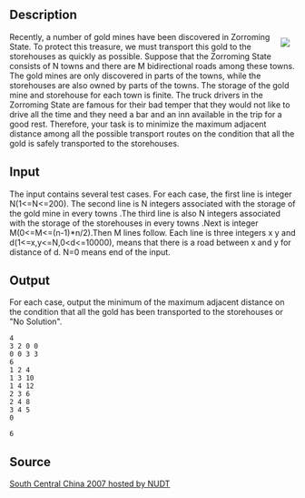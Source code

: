 <h2>Description</h2><img src="images/3228_1.jpg" align="right" hspace="10" vspace="10"><p>Recently, a number of gold mines have been discovered in Zorroming State. To protect this treasure, we must transport this gold to the storehouses as quickly as possible. Suppose that the Zorroming State consists of N towns and there are M bidirectional roads among these towns. The gold mines are only discovered in parts of the towns, while the storehouses are also owned by parts of the towns. The storage of the gold mine and storehouse for each town is finite. The truck drivers in the Zorroming State are famous for their bad temper that they would not like to drive all the time and they need a bar and an inn available in the trip for a good rest. Therefore, your task is to minimize the maximum adjacent distance among all the possible transport routes on the condition that all the gold is safely transported to the storehouses. </p><h2>Input</h2><p>The input contains several test cases. For each case, the first line is integer N(1&lt;=N&lt;=200). The second line is N integers associated with the storage of the gold mine in every towns .The third line is also N integers associated with the storage of the storehouses in every towns .Next is integer M(0&lt;=M&lt;=(n-1)*n/2).Then M lines follow. Each line is three integers x y and d(1&lt;=x,y&lt;=N,0&lt;d&lt;=10000), means that there is a road between x and y for distance of d. N=0 means end of the input.</p><h2>Output</h2><p>For each case, output the minimum of the maximum adjacent distance on the condition that all the gold has been transported to the storehouses or "No Solution".</p><pre><code class="language-input1">4
3 2 0 0
0 0 3 3
6
1 2 4
1 3 10
1 4 12
2 3 6
2 4 8
3 4 5
0</code></pre><pre><code class="language-output1">6</code></pre><h2>Source</h2><a href="searchproblem?field=source&amp;key=South+Central+China+2007+hosted+by+NUDT">South Central China 2007 hosted by NUDT</a>